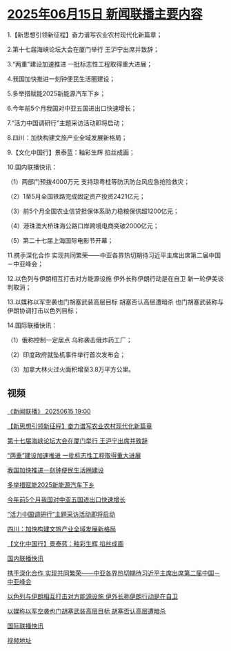 # [2025年06月15日 新闻联播主要内容](https://tv.cctv.com/lm/xwlb/day/20250615.shtml)

1.【新思想引领新征程】奋力谱写农业农村现代化新篇章；

2.第十七届海峡论坛大会在厦门举行 王沪宁出席并致辞；

3.“两重”建设加速推进 一批标志性工程取得重大进展；

4.我国加快推进一刻钟便民生活圈建设；

5.多举措赋能2025新能源汽车下乡；

6.今年前5个月我国对中亚五国进出口快速增长；

7.“活力中国调研行”主题采访活动即将启动；

8.四川：加快构建文旅产业全域发展新格局；

9.【文化中国行】景泰蓝：釉彩生辉 掐丝成画；

10.国内联播快讯：

（1）两部门预拨4000万元 支持琼粤桂等防汛防台风应急抢险救灾；

（2）1至5月全国铁路完成固定资产投资2421亿元；

（3）前5个月全国农业信贷担保体系助力稳粮保供超1200亿元；

（4）港珠澳大桥珠海公路口岸跨境电商突破2000亿元；

（5）第二十七届上海国际电影节开幕；

11.携手深化合作 实现共同繁荣——中亚各界热切期待习近平主席出席第二届中国－中亚峰会；

12.以色列与伊朗相互打击对方能源设施 伊外长称伊朗行动是在自卫 新一轮伊美谈判取消；

13.以媒称以军空袭也门胡塞武装高层目标 胡塞否认高层遭暗杀 也门胡塞武装称与伊朗协调打击以色列目标；

14.国际联播快讯：

（1）俄称控制一定居点 乌称袭击俄炸药工厂；

（2）印度政府就坠机事件举行首次发布会；

（3）加拿大林火过火面积增至3.8万平方公里。

## 视频

[《新闻联播》 20250615 19:00](https://tv.cctv.com/2025/06/15/VIDEsMmuRdJETSqWUFwEbKvP250615.shtml)

[【新思想引领新征程】奋力谱写农业农村现代化新篇章](https://tv.cctv.com/2025/06/15/VIDEyS6J1esqvs6xuszYLnyc250615.shtml)

[第十七届海峡论坛大会在厦门举行 王沪宁出席并致辞](https://tv.cctv.com/2025/06/15/VIDEGFeFwWi4yGfylKXFY3CW250615.shtml)

[“两重”建设加速推进 一批标志性工程取得重大进展](https://tv.cctv.com/2025/06/15/VIDExlGT5C52RiIIQBH2CFml250615.shtml)

[我国加快推进一刻钟便民生活圈建设](https://tv.cctv.com/2025/06/15/VIDEtsIC9eoeCk8LOL2sTLi1250615.shtml)

[多举措赋能2025新能源汽车下乡](https://tv.cctv.com/2025/06/15/VIDEDpSAZK77Rg3fY1RunLT0250615.shtml)

[今年前5个月我国对中亚五国进出口快速增长](https://tv.cctv.com/2025/06/15/VIDE7Shrjp2Xj5PUsVUsmDaR250615.shtml)

[“活力中国调研行”主题采访活动即将启动](https://tv.cctv.com/2025/06/15/VIDETb53JWfOKaRBUj8AxTlN250615.shtml)

[四川：加快构建文旅产业全域发展新格局](https://tv.cctv.com/2025/06/15/VIDEqpKiBRFV7siydCR6scGE250615.shtml)

[【文化中国行】景泰蓝：釉彩生辉 掐丝成画](https://tv.cctv.com/2025/06/15/VIDEVDQ9VPGkW5M27ltBRiOy250615.shtml)

[国内联播快讯](https://tv.cctv.com/2025/06/15/VIDEyMAIcSLZNRJtrZZ3uPSI250615.shtml)

[携手深化合作 实现共同繁荣——中亚各界热切期待习近平主席出席第二届中国－中亚峰会](https://tv.cctv.com/2025/06/15/VIDENerCujVzO4bwdWeo84pD250615.shtml)

[以色列与伊朗相互打击对方能源设施 伊外长称伊朗行动是在自卫](https://tv.cctv.com/2025/06/15/VIDE3lZWrNlS5OT3fbA585qS250615.shtml)

[以媒称以军空袭也门胡塞武装高层目标 胡塞否认高层遭暗杀](https://tv.cctv.com/2025/06/15/VIDE5xZr6EO68VNJlZoPTGLQ250615.shtml)

[国际联播快讯](https://tv.cctv.com/2025/06/15/VIDEpXtpjxOkgNhUMhVPepQY250615.shtml)

[视频地址](https://tv.cctv.com/lm/xwlb/day/20250615.shtml) 

